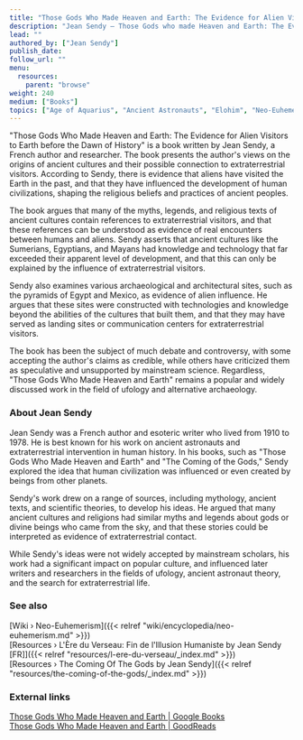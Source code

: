```yaml
---
title: "Those Gods Who Made Heaven and Earth: The Evidence for Alien Visitors to Earth before the Dawn of History"
description: "Jean Sendy — Those Gods who made Heaven and Earth: The Evidence for Alien Visitors to Earth before the Dawn of History (1972)"
lead: ""
authored_by: ["Jean Sendy"]
publish_date:
follow_url: ""
menu:
  resources:
    parent: "browse"
weight: 240
medium: ["Books"]
topics: ["Age of Aquarius", "Ancient Astronauts", "Elohim", "Neo-Euhemerism", "Precession"]
---
```


"Those Gods Who Made Heaven and Earth: The Evidence for Alien Visitors to Earth before the Dawn of History" is a book written by Jean Sendy, a French author and researcher. The book presents the author's views on the origins of ancient cultures and their possible connection to extraterrestrial visitors. According to Sendy, there is evidence that aliens have visited the Earth in the past, and that they have influenced the development of human civilizations, shaping the religious beliefs and practices of ancient peoples.

The book argues that many of the myths, legends, and religious texts of ancient cultures contain references to extraterrestrial visitors, and that these references can be understood as evidence of real encounters between humans and aliens. Sendy asserts that ancient cultures like the Sumerians, Egyptians, and Mayans had knowledge and technology that far exceeded their apparent level of development, and that this can only be explained by the influence of extraterrestrial visitors.

Sendy also examines various archaeological and architectural sites, such as the pyramids of Egypt and Mexico, as evidence of alien influence. He argues that these sites were constructed with technologies and knowledge beyond the abilities of the cultures that built them, and that they may have served as landing sites or communication centers for extraterrestrial visitors.

The book has been the subject of much debate and controversy, with some accepting the author's claims as credible, while others have criticized them as speculative and unsupported by mainstream science. Regardless, "Those Gods Who Made Heaven and Earth" remains a popular and widely discussed work in the field of ufology and alternative archaeology.

### About Jean Sendy

Jean Sendy was a French author and esoteric writer who lived from 1910 to 1978. He is best known for his work on ancient astronauts and extraterrestrial intervention in human history. In his books, such as "Those Gods Who Made Heaven and Earth" and "The Coming of the Gods," Sendy explored the idea that human civilization was influenced or even created by beings from other planets.

Sendy's work drew on a range of sources, including mythology, ancient texts, and scientific theories, to develop his ideas. He argued that many ancient cultures and religions had similar myths and legends about gods or divine beings who came from the sky, and that these stories could be interpreted as evidence of extraterrestrial contact.

While Sendy's ideas were not widely accepted by mainstream scholars, his work had a significant impact on popular culture, and influenced later writers and researchers in the fields of ufology, ancient astronaut theory, and the search for extraterrestrial life.

### See also

[Wiki › Neo-Euhemerism]({{< relref "wiki/encyclopedia/neo-euhemerism.md" >}})</br>
[Resources › L\'Ère du Verseau: Fin de l\'Illusion Humaniste by Jean Sendy \[FR\]]({{< relref "resources/l-ere-du-verseau/_index.md" >}})</br>
[Resources › The Coming Of The Gods by Jean Sendy]({{< relref "resources/the-coming-of-the-gods/_index.md" >}})</br>

### External links

[Those Gods Who Made Heaven and Earth | Google Books](https://books.google.ch/books?printsec=frontcover&vid=ISBN0425021300)</br>
[Those Gods Who Made Heaven and Earth | GoodReads](https://www.goodreads.com/en/book/show/2534402.Those_Gods_Who_Made_Heaven_Earth_The_Novel_Of_The_Bible)</br>
